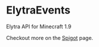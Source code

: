 # ElytraEvents
Elytra API for Minecraft 1.9

Checkout more on the [Spigot](https://www.spigotmc.org/resources/elytraevents.19771/) page.
